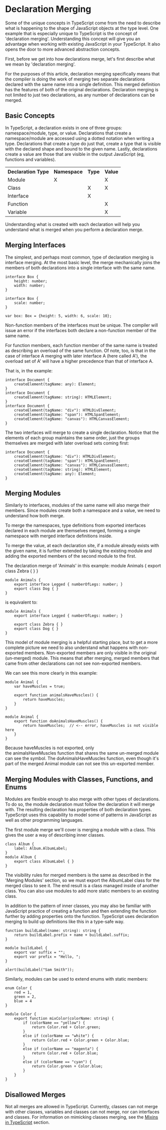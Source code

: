 # Declaration Merging

Some of the unique concepts in TypeScript come from the need to describe what is happening to the shape of JavaScript objects at the type level. One example that is especially unique to TypeScript is the concept of 'declaration merging'. Understanding this concept will give you an advantage when working with existing JavaScript in your TypeScript. It also opens the door to more advanced abstraction concepts.

First, before we get into how declarations merge, let's first describe what we mean by 'declaration merging'.

For the purposes of this article, declaration merging specifically means that the compiler is doing the work of merging two separate declarations declared with the same name into a single definition. This merged definition has the features of both of the original declarations. Declaration merging is not limited to just two declarations, as any number of declarations can be merged. 

## Basic Concepts

In TypeScript, a declaration exists in one of three groups: namespace/module, type, or value. Declarations that create a namespace/module are accessed using a dotted notation when writing a type. Declarations that create a type do just that, create a type that is visible with the declared shape and bound to the given name. Lastly, declarations create a value are those that are visible in the output JavaScript (eg, functions and variables).

<table><tbody><tr><th>Declaration Type</th><th>Namespace</th><th>Type</th><th>Value</th></tr><tr><td>Module</td><td>X</td><td> </td><td>X</td></tr><tr><td>Class</td><td> </td><td>X</td><td>X</td></tr><tr><td>Interface</td><td> </td><td>X</td><td> </td></tr><tr><td>Function</td><td> </td><td> </td><td>X</td></tr><tr><td>Variable</td><td> </td><td> </td><td>X</td></tr></tbody></table>

Understanding what is created with each declaration will help you understand what is merged when you perform a declaration merge.

## Merging Interfaces

The simplest, and perhaps most common, type of declaration merging is interface merging. At the most basic level, the merge mechanically joins the members of both declarations into a single interface with the same name.

    interface Box {
        height: number;
        width: number;
    }

    interface Box {
        scale: number;
    }

    var box: Box = {height: 5, width: 6, scale: 10};

Non-function members of the interfaces must be unique. The compiler will issue an error if the interfaces both declare a non-function member of the same name.

For function members, each function member of the same name is treated as describing an overload of the same function. Of note, too, is that in the case of interface A merging with later interface A (here called A'), the overload set of A' will have a higher precedence than that of interface A. 

That is, in the example:

    interface Document {
        createElement(tagName: any): Element;
    }
    interface Document {
        createElement(tagName: string): HTMLElement;
    }
    interface Document {
        createElement(tagName: "div"): HTMLDivElement; 
        createElement(tagName: "span"): HTMLSpanElement;
        createElement(tagName: "canvas"): HTMLCanvasElement;
    }

The two interfaces will merge to create a single declaration. Notice that the elements of each group maintains the same order, just the groups themselves are merged with later overload sets coming first:

    interface Document {
        createElement(tagName: "div"): HTMLDivElement; 
        createElement(tagName: "span"): HTMLSpanElement;
        createElement(tagName: "canvas"): HTMLCanvasElement;
        createElement(tagName: string): HTMLElement;
        createElement(tagName: any): Element;
    }

## Merging Modules

Similarly to interfaces, modules of the same name will also merge their members. Since modules create both a namespace and a value, we need to understand how both merge.

To merge the namespaces, type definitions from exported interfaces declared in each module are themselves merged, forming a single namespace with merged interface definitions inside.

To merge the value, at each declaration site, if a module already exists with the given name, it is further extended by taking the existing module and adding the exported members of the second module to the first. 

The declaration merge of 'Animals' in this example:
    module Animals {
        export class Zebra { }
    }

    module Animals {
        export interface Legged { numberOfLegs: number; }
        export class Dog { }
    }

is equivalent to:

    module Animals {
        export interface Legged { numberOfLegs: number; }

        export class Zebra { }
        export class Dog { }
    }

This model of module merging is a helpful starting place, but to get a more complete picture we need to also understand what happens with non-exported members. Non-exported members are only visible in the original (un-merged) module. This means that after merging, merged members that came from other declarations can not see non-exported members.

We can see this more clearly in this example:

    module Animal {
        var haveMuscles = true;

        export function animalsHaveMuscles() {
            return haveMuscles;
        }
    }

    module Animal {
        export function doAnimalsHaveMuscles() {
            return haveMuscles;  // <-- error, haveMuscles is not visible here
        }
    }

Because haveMuscles is not exported, only the animalsHaveMuscles function that shares the same un-merged module can see the symbol. The doAnimalsHaveMuscles function, even though it's part of the merged Animal module can not see this un-exported member.

## Merging Modules with Classes, Functions, and Enums

Modules are flexible enough to also merge with other types of declarations. To do so, the module declaration must follow the declaration it will merge with. The resulting declaration has properties of both declaration types. TypeScript uses this capability to model some of patterns in JavaScript as well as other programming languages.

The first module merge we'll cover is merging a module with a class. This gives the user a way of describing inner classes.

    class Album {
        label: Album.AlbumLabel;
    }
    module Album {
        export class AlbumLabel { }
    }

The visibility rules for merged members is the same as described in the 'Merging Modules' section, so we must export the AlbumLabel class for the merged class to see it. The end result is a class managed inside of another class. You can also use modules to add more static members to an existing class.

In addition to the pattern of inner classes, you may also be familiar with JavaScript practice of creating a function and then extending the function further by adding properties onto the function. TypeScript uses declaration merging to build up definitions like this in a type-safe way. 

    function buildLabel(name: string): string {
        return buildLabel.prefix + name + buildLabel.suffix;
    }

    module buildLabel {
        export var suffix = "";
        export var prefix = "Hello, ";
    }

    alert(buildLabel("Sam Smith"));

Similarly, modules can be used to extend enums with static members:

    enum Color {
        red = 1,
        green = 2,
        blue = 4
    }

    module Color {
        export function mixColor(colorName: string) {
            if (colorName == "yellow") {
                return Color.red + Color.green;
            }
            else if (colorName == "white") {
                return Color.red + Color.green + Color.blue;
            }
            else if (colorName == "magenta") {
                return Color.red + Color.blue;
            }
            else if (colorName == "cyan") {
                return Color.green + Color.blue;
            }
        }
    }

## Disallowed Merges

Not all merges are allowed in TypeScript. Currently, classes can not merge with other classes, variables and classes can not merge, nor can interfaces and classes. For information on mimicking classes merging, see the [Mixins in TypeScript](https://typescript.codeplex.com/wikipage?title=Mixins%20in%20TypeScript&referringTitle=Declaration%20Merging "Mixins%20in%20TypeScript&referringTitle=Declaration%20Merging") section.